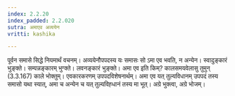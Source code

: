 ```yaml
---
index: 2.2.20
index_padded: 2.2.020
sutra: अमाएव अव्ययेन
vritti: kashika

---
```

पूर्वन समासे सिद्धे नियमार्थं वचनम्। अव्ययेनौपपदस्य यः समासः सो ऽमा एव भवति, न अन्येन। स्वादुङ्कारं भुङ्क्ते। सम्पन्नङ्कारम् भुग्क्ते। लवनङ्कारं भुङ्क्ते। अमा एव इति किम्? कालसमयवेलासु तुमुन् (3.3.167) काले भोक्तुम्। एवकारकरणम् उपपदविशेषनार्थम्। अमा एव यत् तुल्यविधानम् उपपदं तस्य समासो यथा स्यात्, अमा च अन्येन च यत् तुल्यविह्धानं तस्य मा भूत्। अग्रे भुक्त्वा, अग्रे भोजम्।